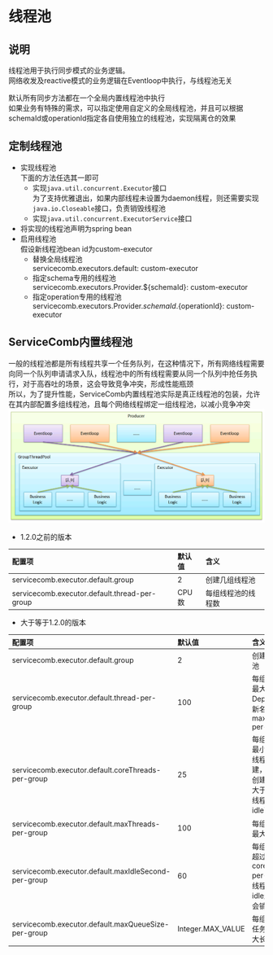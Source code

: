 # 线程池

## 说明
线程池用于执行同步模式的业务逻辑。  
网络收发及reactive模式的业务逻辑在Eventloop中执行，与线程池无关  

默认所有同步方法都在一个全局内置线程池中执行  
如果业务有特殊的需求，可以指定使用自定义的全局线程池，并且可以根据schemaId或operationId指定各自使用独立的线程池，实现隔离仓的效果  

## 定制线程池
* 实现线程池  
  下面的方法任选其一即可
  * 实现`java.util.concurrent.Executor`接口  
    为了支持优雅退出，如果内部线程未设置为daemon线程，则还需要实现`java.io.Closeable`接口，负责销毁线程池
  * 实现`java.util.concurrent.ExecutorService`接口
* 将实现的线程池声明为spring bean
* 启用线程池  
  假设新线程池bean id为custom-executor
  * 替换全局线程池  
    servicecomb.executors.default: custom-executor
  * 指定schema专用的线程池  
    servicecomb.executors.Provider.${schemaId}: custom-executor
  * 指定operation专用的线程池  
    servicecomb.executors.Provider.${schemaId}.${operationId}: custom-executor
  

## ServiceComb内置线程池
一般的线程池都是所有线程共享一个任务队列，在这种情况下，所有网络线程需要向同一个队列申请请求入队，线程池中的所有线程需要从同一个队列中抢任务执行，对于高吞吐的场景，这会导致竞争冲突，形成性能瓶颈  
所以，为了提升性能，ServiceComb内置线程池实际是真正线程池的包装，允许在其内部配置多组线程池，且每个网络线程绑定一组线程池，以减小竞争冲突  
![](../assets/producer-default-executor.png)

* 1.2.0之前的版本

| 配置项                                           | 默认值       | 含义                   |
| :----------------------------------------------- | :----------- | :--------------------- |
| servicecomb.executor.default.group               | 2            | 创建几组线程池         |
| servicecomb.executor.default.thread-per-group    | CPU数        | 每组线程池的线程数     |

* 大于等于1.2.0的版本

| 配置项                                              | 默认值            | 含义                                                                      |
| :-------------------------------------------------- | :---------------- | :------------------------------------------------------------------------ |
| servicecomb.executor.default.group                  | 2                 | 创建几组线程池                                                            |
| servicecomb.executor.default.thread-per-group       | 100               | 每组线程池的最大线程数<br>Deprecated，新名字：maxThreads-per-group        |
| servicecomb.executor.default.coreThreads-per-group  | 25                | 每组线程池的最小线程数<br>线程不会预创建，而是已经创建后，只有大于这个值的线程，才会因idle而销毁 |
| servicecomb.executor.default.maxThreads-per-group   | 100               | 每组线程池的最大线程数                                                    |
| servicecomb.executor.default.maxIdleSecond-per-group| 60                | 每组线程池中超过coreThreads-per-group的线程，如果idle超时，则会销毁该线程 |
| servicecomb.executor.default.maxQueueSize-per-group | Integer.MAX_VALUE | 每组线程池中任务队列的最大长度                                            |
